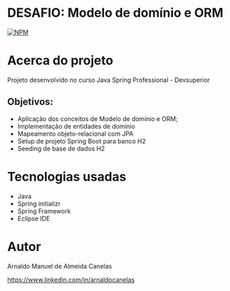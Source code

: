 # DESAFIO: Modelo de domínio e ORM

[![NPM](https://img.shields.io/npm/l/react)](https://github.com/amac81/desafio-springpro-02/blob/main/LICENSE) 

# Acerca do projeto

Projeto desenvolvido no curso Java Spring Professional - Devsuperior

##  Objetivos:

- Aplicação dos conceitos de Modelo de domínio e ORM;
- Implementação de entidades de domínio
- Mapeamento objeto-relacional com JPA
- Setup de projeto Spring Boot para banco H2
- Seeding de base de dados H2

# Tecnologias usadas
- Java
- Spring initializr
- Spring Framework
- Eclipse IDE

# Autor

Arnaldo Manuel de Almeida Canelas

https://www.linkedin.com/in/arnaldocanelas
